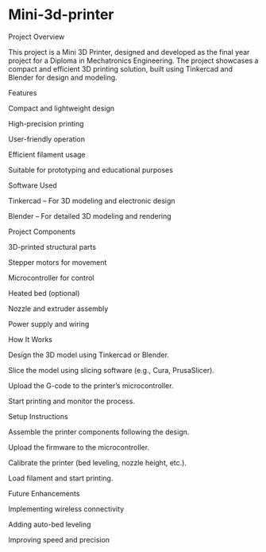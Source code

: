 # Mini-3d-printer
Project Overview

This project is a Mini 3D Printer, designed and developed as the final year project for a Diploma in Mechatronics Engineering. The project showcases a compact and efficient 3D printing solution, built using Tinkercad and Blender for design and modeling.

Features

Compact and lightweight design

High-precision printing

User-friendly operation

Efficient filament usage

Suitable for prototyping and educational purposes

Software Used

Tinkercad – For 3D modeling and electronic design

Blender – For detailed 3D modeling and rendering

Project Components

3D-printed structural parts

Stepper motors for movement

Microcontroller for control

Heated bed (optional)

Nozzle and extruder assembly

Power supply and wiring

How It Works

Design the 3D model using Tinkercad or Blender.

Slice the model using slicing software (e.g., Cura, PrusaSlicer).

Upload the G-code to the printer’s microcontroller.

Start printing and monitor the process.

Setup Instructions

Assemble the printer components following the design.

Upload the firmware to the microcontroller.

Calibrate the printer (bed leveling, nozzle height, etc.).

Load filament and start printing.

Future Enhancements

Implementing wireless connectivity

Adding auto-bed leveling

Improving speed and precision
